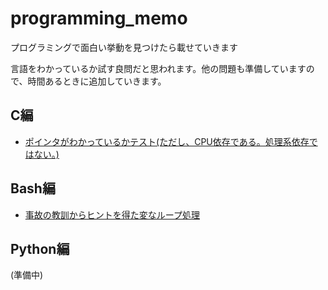 # programming_memo
プログラミングで面白い挙動を見つけたら載せていきます

言語をわかっているか試す良問だと思われます。他の問題も準備していますので、時間あるときに追加していきます。

## C編
- [ポインタがわかっているかテスト(ただし、CPU依存である。処理系依存ではない。)](./C/pointer)

## Bash編
- [事故の教訓からヒントを得た変なループ処理](./Bash/strange_loop)

## Python編
(準備中)